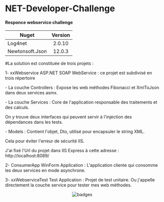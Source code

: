 # NET-Developer-Challenge

#### Responce webservice challenge

|Nuget|Version|
| ------------------- | :------------------: |
|Log4net|2.0.10|
|Newtonsoft.Json| 12.0.3|



#La solution est constituée de trois projets :

<p>1- xxWebservice ASP.NET SOAP WebService : ce projet est subdivisé en trois répertoire  </p>
<p>      - La couche Controllers : Expose les web méthodes Fibonacci et XmlToJson dans deux services asmx.  </p>
<p>      - La couche Services : Core de l'application responsable des traitements et des calculs.  </p>
<p>          On y trouve deux interfaces qui peuvent servir à l'injection des dépendances dans les tests. </p>
<p>      - Models : Contient l'objet, Dto, utilisé pour encapsuler le string XML.  </p>
<p>                 Cela pour éviter l'erreur de sécurité IIS. </p>

<p>J'ai fixé l'Url du projet dans IIS Express à cette adresse : http://localhost:8089/ </p>

<p>2- ConsumerApp WinForm Application : L'application cliente qui consomme les deux services en mode asynchrone. </p>

<p>3- xxWebserviceTest Test Application : Projet de test unitaire. Ou j'appelle directement la couche service pour tester mes web méthodes. </p>
 
<p align="center">
  <img src="https://i.imgur.com/eKEJk9J.png" alt="badges" style="margin:auto">
</p>
